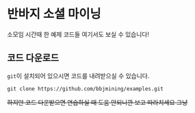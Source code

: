 # 반바지 소셜 마이닝
소모임 시간때 한 예제 코드들 여기서도 보실 수 있습니다!

## 코드 다운로드
`git`이 설치되어 있으시면 코드를 내려받으실 수 있습니다.  
```
git clone https://github.com/bbjmining/examples.git
```
~~하지만 코드 다운받으면 연습하실 때 도움 안되니깐 보고 따라치세요 그냥~~


